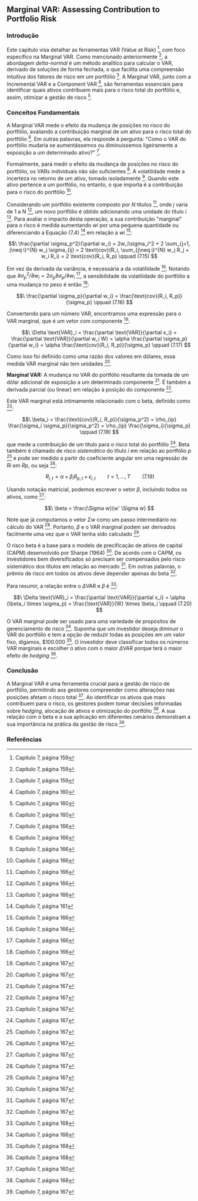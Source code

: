 ## Marginal VAR: Assessing Contribution to Portfolio Risk

### Introdução
Este capítulo visa detalhar as ferramentas VAR (Value at Risk) [^1], com foco específico na Marginal VAR. Como mencionado anteriormente [^1], a abordagem *delta-normal* é um método analítico para calcular o VAR, derivado de soluções de forma fechada, o que facilita uma compreensão intuitiva dos fatores de risco em um portfólio [^1]. A Marginal VAR, junto com a Incremental VAR e a Component VAR [^2], são ferramentas essenciais para identificar quais ativos contribuem mais para o risco total do portfólio e, assim, otimizar a gestão de risco [^2].

### Conceitos Fundamentais
A Marginal VAR mede o efeito da mudança de posições no risco do portfólio, avaliando a contribuição marginal de um ativo para o risco total do portfólio [^2]. Em outras palavras, ela responde à pergunta: "Como o VAR do portfólio mudaria se aumentássemos ou diminuíssemos ligeiramente a exposição a um determinado ativo?" [^8].

Formalmente, para medir o efeito da mudança de posições no risco do portfólio, os VARs individuais não são suficientes [^8]. A volatilidade mede a incerteza no retorno de um ativo, tomado isoladamente [^8]. Quando este ativo pertence a um portfólio, no entanto, o que importa é a contribuição para o risco do portfólio [^8].

Considerando um portfólio existente composto por *N* títulos [^8], onde *j* varia de 1 a *N* [^8], um novo portfólio é obtido adicionando uma unidade do título *i* [^8]. Para avaliar o impacto desta operação, a sua contribuição "marginal" para o risco é medida aumentando *wi* por uma pequena quantidade ou diferenciando a Equação (7.4) [^3] em relação a *wi* [^8]:

$$\
\frac{\partial \sigma_p^2}{\partial w_i} = 2w_i\sigma_i^2 + 2 \sum_{j=1, j\neq i}^{N} w_j \sigma_{ij} = 2 \text{cov}(R_i, \sum_{j\neq i}^{N} w_j R_j + w_i R_i) = 2 \text{cov}(R_i, R_p) \qquad (7.15)
$$

Em vez da derivada da variância, é necessária a da volatilidade [^8]. Notando que $\partial \sigma_p^2 / \partial w_i = 2\sigma_p \partial \sigma_p / \partial w_i$ [^8], a sensibilidade da volatilidade do portfólio a uma mudança no peso é então [^8]:

$$\
\frac{\partial \sigma_p}{\partial w_i} = \frac{\text{cov}(R_i, R_p)}{\sigma_p} \qquad (7.16)
$$

Convertendo para um número VAR, encontramos uma expressão para o VAR marginal, que é um vetor com componente [^9]:

$$\
\Delta \text{VAR}_i = \frac{\partial \text{VAR}}{\partial x_i} = \frac{\partial \text{VAR}}{\partial w_i W} = \alpha \frac{\partial \sigma_p}{\partial w_i} = \alpha \frac{\text{cov}(R_i, R_p)}{\sigma_p} \qquad (7.17)
$$

Como isso foi definido como uma razão dos valores em dólares, essa medida VAR marginal não tem unidades [^9].

**Marginal VAR:** A mudança no VAR do portfólio resultante da tomada de um dólar adicional de exposição a um determinado componente [^9]. É também a derivada parcial (ou linear) em relação à posição do componente [^9].

Este VAR marginal está intimamente relacionado com o beta, definido como [^9]:

$$\
\beta_i = \frac{\text{cov}(R_i, R_p)}{\sigma_p^2} = \rho_{ip} \frac{\sigma_i \sigma_p}{\sigma_p^2} = \rho_{ip} \frac{\sigma_i}{\sigma_p} \qquad (7.18)
$$

que mede a contribuição de um título para o risco total do portfólio [^9]. Beta também é chamado de *risco sistemático* do título *i* em relação ao portfólio *p* [^9] e pode ser medido a partir do coeficiente angular em uma regressão de *Ri* em *Rp*, ou seja [^9]:

$$\
R_{i,t} = \alpha + \beta_i R_{p,t} + \epsilon_{i,t} \qquad t = 1, ..., T \qquad (7.19)
$$

Usando notação matricial, podemos escrever o vetor $\beta$, incluindo todos os ativos, como [^9]:

$$\
\beta = \frac{\Sigma w}{w' \Sigma w}
$$

Note que já computamos o vetor $\Sigma w$ como um passo intermediário no cálculo do VAR [^9]. Portanto, $\beta$ e o VAR marginal podem ser derivados facilmente uma vez que o VAR tenha sido calculado [^9].

O risco beta é a base para o modelo de precificação de ativos de capital (CAPM) desenvolvido por Sharpe (1964) [^9]. De acordo com o CAPM, os investidores bem diversificados só precisam ser compensados pelo risco sistemático dos títulos em relação ao mercado [^9]. Em outras palavras, o prêmio de risco em todos os ativos deve depender apenas do beta [^9].

Para resumir, a relação entre o $\Delta \text{VAR}$ e $\beta$ é [^10]:

$$\
\Delta \text{VAR}_i = \frac{\partial \text{VAR}}{\partial x_i} = \alpha (\beta_i \times \sigma_p) = \frac{\text{VAR}}{W} \times \beta_i \qquad (7.20)
$$

O VAR marginal pode ser usado para uma variedade de propósitos de gerenciamento de risco [^10]. Suponha que um investidor deseja diminuir o VAR do portfólio e tem a opção de reduzir todas as posições em um valor fixo, digamos, $100.000 [^10]. O investidor deve classificar todos os números VAR marginais e escolher o ativo com o maior $\Delta \text{VAR}$ porque terá o maior efeito de *hedging* [^10].

### Conclusão
A Marginal VAR é uma ferramenta crucial para a gestão de risco de portfólio, permitindo aos gestores compreender como alterações nas posições afetam o risco total [^2]. Ao identificar os ativos que mais contribuem para o risco, os gestores podem tomar decisões informadas sobre *hedging*, alocação de ativos e otimização do portfólio [^10]. A sua relação com o beta e a sua aplicação em diferentes cenários demonstram a sua importância na prática da gestão de risco [^9].

### Referências
[^1]: Capítulo 7, página 159
[^2]: Capítulo 7, página 160
[^3]: Capítulo 7, página 161
[^4]: Capítulo 7, página 161
[^5]: Capítulo 7, página 161
[^6]: Capítulo 7, página 162
[^7]: Capítulo 7, página 162
[^8]: Capítulo 7, página 166
[^9]: Capítulo 7, página 167
[^10]: Capítulo 7, página 168
<!-- END -->